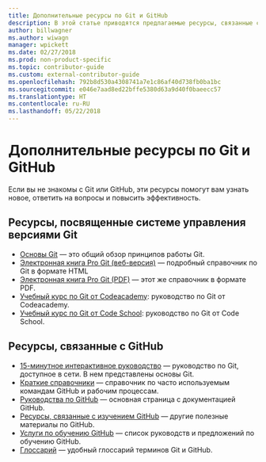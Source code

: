 ```yaml
---
title: Дополнительные ресурсы по Git и GitHub
description: В этой статье приводятся предлагаемые ресурсы, связанные с изучением Git и GitHub для участия в разработке документации на сайте docs.microsoft.com.
author: billwagner
ms.author: wiwagn
manager: wpickett
ms.date: 02/27/2018
ms.prod: non-product-specific
ms.topic: contributor-guide
ms.custom: external-contributor-guide
ms.openlocfilehash: 792b8d530a4308741a7e1c86af40d738fb0ba1bc
ms.sourcegitcommit: e046e7aad8ed22bffe5380d63a9d40f0baeecc57
ms.translationtype: HT
ms.contentlocale: ru-RU
ms.lasthandoff: 05/22/2018
---
```

# <a name="additional-git-and-github-resources"></a>Дополнительные ресурсы по Git и GitHub

Если вы не знакомы с Git или GitHub, эти ресурсы помогут вам узнать новое, ответить на вопросы и повысить эффективность.

## <a name="git-source-control-resources"></a>Ресурсы, посвященные системе управления версиями Git

- [Основы Git](https://go.microsoft.com/fwlink/?linkid=853939) — это общий обзор принципов работы Git.
- [Электронная книга Pro Git (веб-версия)](https://go.microsoft.com/fwlink/?linkid=853940) — подробный справочник по Git в формате HTML
- [Электронная книга Pro Git (PDF)](https://progit2.s3.amazonaws.com/en/2016-03-22-f3531/progit-en.1084.pdf) — этот же справочник в формате PDF.
- [Учебный курс по Git от Codeacademy](https://www.codecademy.com/learn/learn-git): руководство по Git от Codeacademy.
- [Учебный курс по Git от Code School](https://www.codeschool.com/courses/try-git): руководство по Git от Code School.

## <a name="github-resources"></a>Ресурсы, связанные с GitHub

- [15-минутное интерактивное руководство](https://try.github.io/) — руководство по Git, доступное в сети. В нем представлены основы Git.
- [Краткие справочники](https://go.microsoft.com/fwlink/?linkid=853941) — справочник по часто используемым командам GitHub и рабочим процессам.
- [Руководства по GitHub](https://guides.github.com/) — основная страница с документацией GitHub.
- [Ресурсы, связанные с изучением GitHub](https://help.github.com/articles/git-and-github-learning-resources/) — другие полезные материалы по GitHub.
- [Услуги по обучению GitHub](https://services.github.com/training/) — список руководств и предложений по обучению GitHub.
- [Глоссарий](https://help.github.com/articles/github-glossary) — удобный глоссарий терминов Git и GitHub.
